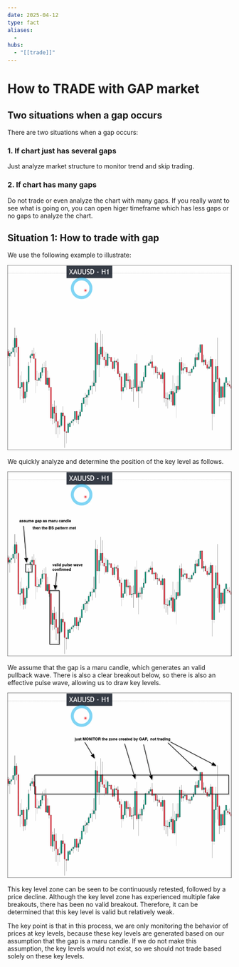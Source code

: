 ```yaml
---
date: 2025-04-12
type: fact
aliases:
  -
hubs:
  - "[[trade]]"
---
```


# How to TRADE with GAP market

## Two situations when a gap occurs

There are two situations when a gap occurs:

### 1. If chart just has several gaps

Just analyze market structure to monitor trend and skip trading.


### 2. If chart has many gaps

Do not trade or even analyze the chart with many gaps. If you really want to see what is going on, you can open higer timeframe which has less gaps or no gaps to analyze the chart.


## Situation 1: How to trade with gap

We use the following example to illustrate:

![example-for-gap-analyze.png](../assets/imgs/example-for-gap-analyze.png)


We quickly analyze and determine the position of the key level as follows.

![gap-analyze-exp-wave.png](../assets/imgs/gap-analyze-exp-wave.png)

We assume that the gap is a maru candle, which generates an valid pullback wave. There is also a clear breakout below, so there is also an effective pulse wave, allowing us to draw key levels.

![only-monitor-zone-by-gap.png](../assets/imgs/only-monitor-zone-by-gap.png)

This key level zone can be seen to be continuously retested, followed by a price decline. Although the key level zone has experienced multiple fake breakouts, there has been no valid breakout. Therefore, it can be determined that this key level is valid but relatively weak.

The key point is that in this process, we are only monitoring the behavior of prices at key levels, because these key levels are generated based on our assumption that the gap is a maru candle. If we do not make this assumption, the key levels would not exist, so we should not trade based solely on these key levels.
